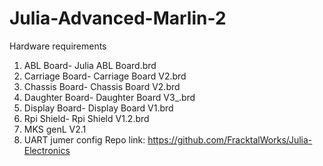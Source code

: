 # Julia-Advanced-Marlin-2

Hardware requirements

1. ABL Board- Julia ABL Board.brd
2. Carriage Board- Carriage Board V2.brd
3. Chassis Board- Chassis Board V2.brd
4. Daughter Board- Daughter Board V3_.brd
5. Display Board- Display Board V1.brd
6. Rpi Shield- Rpi Shield V1.2.brd
7. MKS genL V2.1
8. UART jumer config
Repo link: https://github.com/FracktalWorks/Julia-Electronics
